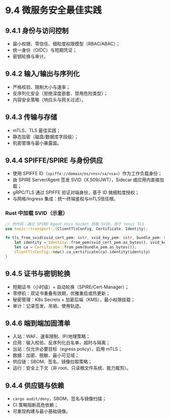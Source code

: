 # 9.4 微服务安全最佳实践

## 9.4.1 身份与访问控制

- 最小权限、零信任、细粒度权限模型（RBAC/ABAC）；
- 统一身份（OIDC）与短期凭证；
- 密钥轮换与审计。

## 9.4.2 输入/输出与序列化

- 严格校验、限制大小与速率；
- 反序列化安全（拒绝深度嵌套、禁用危险类型）；
- 内容安全策略（响应头与网关过滤）。

## 9.4.3 传输与存储

- mTLS、TLS 最佳实践；
- 静态加密（磁盘/数据库字段级）；
- 机密管理与最小暴露面。

## 9.4.4 SPIFFE/SPIRE 与身份供应

- 使用 SPIFFE ID（`spiffe://domain/ns/<ns>/sa/<sa>`）作为工作负载身份；
- 由 SPIRE Server/Agent 签发 SVID（X.509/JWT），Sidecar 或应用内直接加载；
- gRPC/TLS 通过 SPIFFE 验证对端身份，基于 ID 做细粒度授权；
- 与网格/Ingress 集成：统一终端鉴权与mTLS信任根。

### Rust 中加载 SVID（示意）

```rust
// 伪代码：通过 SPIRE Agent Unix Socket 获取 SVID，用于 tonic TLS
use tonic::transport::{ClientTlsConfig, Certificate, Identity};

fn tls_from_svid(svid_cert_pem: &str, svid_key_pem: &str, bundle_pem: &str) -> ClientTlsConfig {
    let identity = Identity::from_pem(svid_cert_pem.as_bytes(), svid_key_pem.as_bytes());
    let ca = Certificate::from_pem(bundle_pem.as_bytes());
    ClientTlsConfig::new().ca_certificate(ca).identity(identity)
}
```

## 9.4.5 证书与密钥轮换

- 短期证书（小时级）+ 自动轮换（SPIRE/Cert-Manager）；
- 零停机：双证书重叠有效期，优雅重启或热更新；
- 秘密管理：K8s Secrets + 加密后端（KMS），最小权限挂载；
- 审计：记录签发、吊销、使用轨迹。

## 9.4.6 端到端加固清单

- 入站：WAF、速率限制、IP/地理策略；
- 应用：输入校验、反序列化白名单、超时与隔离；
- 出站：仅允许必要目标（egress policy），启用 mTLS；
- 数据：加密、脱敏、最小可见域；
- 供应链：SBOM、签名、镜像拉取策略；
- 运行：安全上下文（非 root、只读根文件系统、能力裁剪）。

## 9.4.4 供应链与依赖

- `cargo audit/deny`，SBOM，签名与镜像扫描；
- CI 策略阻断高危依赖；
- 可重现构建与最小基础镜像。
